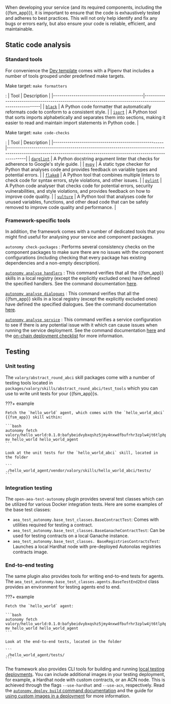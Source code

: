 When developing your service (and its required components, including the {{fsm_app}}), it is important to ensure that the code is exhaustively tested and adheres to best practices. This will not only help identify and fix any bugs or errors early, but also ensure your code is reliable, efficient, and maintainable.

## Static code analysis

### Standard tools

For convenience the [Dev template](https://github.com/valory-xyz/dev-template) comes with a Pipenv that includes a number of tools grouped under predefined make targets.

Make target: `make formatters`

: | Tool                                       | Description                                                                                             |
    |--------------------------------------------|---------------------------------------------------------------------------------------------------------|
    | [`black`](https://black.readthedocs.io/)   | A Python code formatter that automatically reformats code to conform to a consistent style.             |
    | [`isort`](https://pycqa.github.io/isort/ ) | A Python tool that sorts imports alphabetically and separates them into sections, making it easier to read and maintain import statements in Python code. |

Make target: `make code-checks`

: | Tool                                                 | Description                                                                                                                                                         |
|------------------------------------------------------|---------------------------------------------------------------------------------------------------------------------------------------------------------------------|
| [`darglint`](https://pypi.org/project/darglint/)     | A Python docstring argument linter that checks for adherence to Google's style guide.                                                                               |
| [`mypy`](https://mypy-lang.org/)                     | A static type checker for Python that analyses code and provides feedback on variable types and potential errors.                                                   |
| [`flake8`](https://flake8.pycqa.org/en/latest/)      | A Python tool that combines multiple linters to check code for syntax errors, style violations, and other issues.                                                   |
| [`pylint`](https://github.com/pylint-dev/pylint)     | A Python code analyser that checks code for potential errors, security vulnerabilities, and style violations, and provides feedback on how to improve code quality. |
| [`vulture`](https://github.com/jendrikseipp/vulture) | A Python tool that analyses code for unused variables, functions, and other dead code that can be safely removed to improve code quality and performance.           |

### Framework-specific tools

In addition, the framework comes with a number of dedicated tools that you might find useful for analysing your service and component packages.

`autonomy check-packages`
: Performs several consistency checks on the component packages to make sure there are no issues with the component configurations (including checking that every package has existing dependencies and a non-empty description).

[`autonomy analyse handlers`](../advanced_reference/commands/autonomy_analyse.md#autonomy-analyse-handlers)
: This command verifies that all the {{fsm_app}} skills in a local registry (except the explicitly excluded ones) have defined the specified handlers. See the command documentation [here](../advanced_reference/commands/autonomy_analyse.md#autonomy-analyse-handlers).

[`autonomy analyse dialogues`](../advanced_reference/commands/autonomy_analyse.md#autonomy-analyse-dialogues)
: This command verifies that all the {{fsm_app}} skills in a local registry (except the explicitly excluded ones) have defined the specified dialogues. See the command documentation [here](../advanced_reference/commands/autonomy_analyse.md#autonomy-analyse-dialogues).

[`autonomy analyse service`](../advanced_reference/commands/autonomy_analyse.md#autonomy-analyse-service)
: This command verifies a service configuration to see if there is any potential issue with it which can cause issues when running the service deployment. See the command documentation [here](../advanced_reference/commands/autonomy_analyse.md#autonomy-analyse-service) and the [on-chain deployment checklist](./on-chain_deployment_checklist.md) for more information.

## Testing

### Unit testing

The `valory/abstract_round_abci` skill packages come with a number of testing tools located in `packages/valory/skills/abstract_round_abci/test_tools` which you can use to write unit tests for your {{fsm_app}}s.

???+ example

    Fetch the `hello_world` agent, which comes with the `hello_world_abci` {{fsm_app}} skill within:

    ```bash
    autonomy fetch valory/hello_world:0.1.0:bafybeidvybxqshz5jmy4nxwdfbufrhr3zplw4jt6tlphpf2oxjul2qqt7i
    mv hello_world hello_world_agent
    ```

    Look at the unit tests for the `hello_world_abci` skill, located in the folder

    ```
    ./hello_world_agent/vendor/valory/skills/hello_world_abci/tests/
    ```

### Integration testing

The `open-aea-test-autonomy` plugin provides several test classes which can be utilized for various Docker integration tests. Here are some examples of the base test classes:

* `aea_test_autonomy.base_test_classes.BaseContractTest`: Comes with utilities required for testing a contract.
* `aea_test_autonomy.base_test_classes.BaseGanacheContractTest`: Can be used for testing contracts on a local Ganache instance.
* `aea_test_autonomy.base_test_classes. BaseRegistriesContractsTest`: Launches a local Hardhat node with pre-deployed Autonolas registries contracts image.

### End-to-end testing

The same plugin also provides tools for writing end-to-end tests for agents. The `aea_test_autonomy.base_test_classes.agents.BaseTestEnd2End` class provides an environment for testing agents end to end.

???+ example

    Fetch the `hello_world` agent:

    ```bash
    autonomy fetch valory/hello_world:0.1.0:bafybeidvybxqshz5jmy4nxwdfbufrhr3zplw4jt6tlphpf2oxjul2qqt7i
    mv hello_world hello_world_agent
    ```

    Look at the end-to-end tests, located in the folder

    ```
    ./hello_world_agent/tests/
    ```

The framework also provides CLI tools for building and running [local testing deployments](../guides/deploy_service.md#local-deployment-full-workflow).
You can include additional images in your testing deployment, for example, a Hardhat node with custom contracts, or an ACN node. This is achieved through the flags `--use-hardhat` and `--use-acn`, respectively. Read the [`autonomy deploy build` command documentation](../advanced_reference/commands/autonomy_deploy.md#autonomy-deploy-build) and the guide for [using custom images in a deployment](../advanced_reference/use_custom_images.md#images-used-in-testing-only) for more information.
